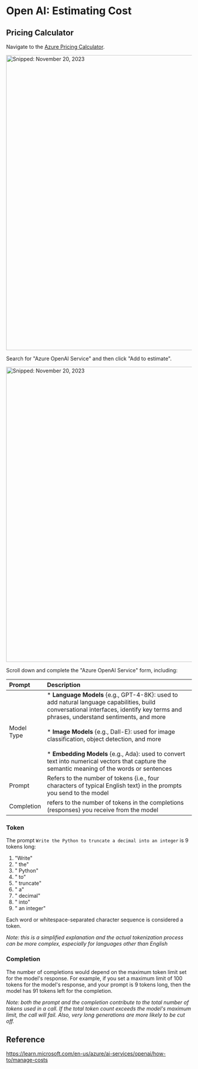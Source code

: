 # Open AI: Estimating Cost

## Pricing Calculator

Navigate to the [Azure Pricing Calculator](https://azure.microsoft.com/en-us/pricing/calculator).

<img src="https://github.com/richchapler/AzureSolutions/assets/44923999/2853f78b-eb98-4a20-bef7-fe4e3511fa64" width="800" title="Snipped: November 20, 2023" />

Search for "Azure OpenAI Service" and then click "Add to estimate".

<img src="https://github.com/richchapler/AzureSolutions/assets/44923999/8ec80e82-2428-4600-ba16-802d0b4b0349" width="800" title="Snipped: November 20, 2023" />

Scroll down and complete the "Azure OpenAI Service" form, including:

Prompt | Description
:----- | :-----
Model Type | * **Language Models** {e.g., GPT-4-8K}: used to add natural language capabilities, build conversational interfaces, identify key terms and phrases, understand sentiments, and more<br><br>* **Image Models** {e.g., Dall-E}: used for image classification, object detection, and more<br><br>* **Embedding Models** {e.g., Ada}: used to convert text into numerical vectors that capture the semantic meaning of the words or sentences
Prompt | Refers to the number of tokens {i.e., four characters of typical English text} in the prompts you send to the model 
Completion | refers to the number of tokens in the completions (responses) you receive from the model

### Token
The prompt `Write the Python to truncate a decimal into an integer` is 9 tokens long:
1. "Write"
2. " the"
3. " Python"
4. " to"
5. " truncate"
6. " a"
7. " decimal"
8. " into"
9. " an integer"

Each word or whitespace-separated character sequence is considered a token.

_Note: this is a simplified explanation and the actual tokenization process can be more complex, especially for languages other than English_

### Completion
The number of completions would depend on the maximum token limit set for the model's response. For example, if you set a maximum limit of 100 tokens for the model's response, and your prompt is 9 tokens long, then the model has 91 tokens left for the completion.

_Note: both the prompt and the completion contribute to the total number of tokens used in a call. If the total token count exceeds the model's maximum limit, the call will fail. Also, very long generations are more likely to be cut off._

## Reference
https://learn.microsoft.com/en-us/azure/ai-services/openai/how-to/manage-costs
